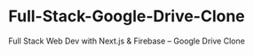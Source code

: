 # Full-Stack-Google-Drive-Clone
Full Stack Web Dev with Next.js &amp; Firebase – Google Drive Clone
